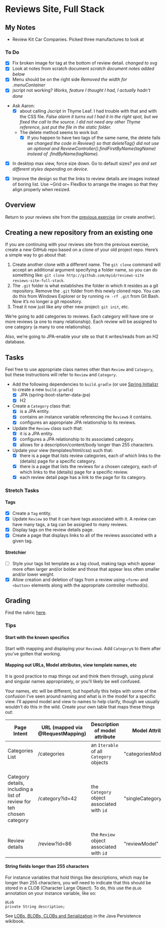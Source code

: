 # Reviews Site, Full Stack
## My Notes

  * Review Kit Car Companies. Picked three manufactures to look at 

### To Do
  * [x] Fix broken image for tag at the bottom of review detail. _changed to svg_
  * [x] Look at notes from scratch document _scratch document notes added below_
  * [x] Menu should be on the right side _Removed the width for .menuContainer_
  * [x] jscript not working? _Works, feature I thought I had, I actually hadn't done_
  * Ask Aaron:
      * [x] about calling Jscript in Thyme Leaf. I had trouble with that and with the CSS file. _False alarm_
      _it turns out I had it in the right spot, but we fixed the call to the source. I did not need_
      _any other Thyme reference, just put the file in the static folder._
      * The delete method seems to work but:
        * [x] If you happen to have two tags of the same name, the delete fails _we changed the code in Review() so that_
        _deleteTag() did not use an optional and ReviewController().findFirstByName(tagName) instead of .findByName(tagName)._
  * [x] In desktop max view, force size down. Go to default sizes? _yes and set different styles depending on device._
  * [x] Improve the design so that the links to review details are images instead of boring list. Use
  ~Grid or~ FlexBox to arrange the images so that they align properly when resized.
 

## Overview
Return to your reviews site from the [previous exercise](https://wecancodeit.github.io/java-exercises/reviews-site) (or create another).

## Creating a new repository from an existing one
If you are continuing with your reviews site from the previous exercise, create a new GitHub repo based on a clone of your old project repo. Here’s a simple way to go about that:

1. Create another clone with a different name. The `git clone` command will accept an additional argument specifying a folder name, so you can do something like: `git clone http://github.com/myid/reviews-site reviews-site-full-stack`.
2. The `.git` folder is what establishes the folder in which it resides as a git repository. Remove the `.git` folder from this newly cloned repo. You can do this from Windows Explorer or by running `rm -rf .git` from Git Bash. Now it’s no longer a git repository.
3. Treat it now just like any other new project: `git init`, etc.

We’re going to add categories to reviews. Each category will have one or more reviews (a one to many relationship). Each review will be assigned to one category (a many to one relationship).

Also, we’re going to JPA-enable your site so that it writes/reads from an H2 database.

## Tasks
Feel free to use appropriate class names other than `Review` and `Category`, but these instructions will refer to `Review` and `Category`.

  * Add the following dependencies to `build.gradle` (or use [Spring Initializr](https://start.spring.io/) to create a new `build.gradle`)
    * [x] JPA (spring-boot-starter-data-jpa)
    * [x] H2
  * Create a `Category` class that:
    * [x] is a JPA entity.
    * [x] contains an instance variable referencing the `Review`s it contains.
    * [x] configures an appropriate JPA relationship to its reviews.
  * Update the `Review` class such that:
    * [x] it is a JPA entity.
    * [x] configures a JPA relationship to its associated category.
    * [x] allows for a description/content/body longer than 255 characters.
  * Update your view (templates/html/css) such that:
    * [x] there is a page that lists review categories, each of which links to the (details) page for a specific category.
    * [x] there is a page that lists the reviews for a chosen category, each of which links to the (details) page for a specific review.
    * [x] each review detail page has a link to the page for its category.

### Stretch Tasks

#### Tags
  * [x] Create a `Tag` entity.
  * [x] Update `Review` so that it can have tags associated with it. A review can have many tags, a tag can be assigned to many reviews.
  * [x] Display tags on the review details page.
  * [x] Create a page that displays links to all of the reviews associated with a given tag.

#### Stretchier
  * [ ] Style your tags list template as a tag cloud, making tags which appear more often larger and/or bolder and those that appear less often smaller and/or lower weight.
  * [x] Allow creation and deletion of tags from a review using `<form>` and `<button>` elements along with the appropriate controller method(s).

## Grading
Find the rubric [here](https://wecancodeit.github.io/java-exercises/reviews-site-fullstack/rubric.html).

### Tips
#### Start with the known specifics

Start with mapping and displaying your `Review`s. Add `Category`s to them after you’ve gotten that working.

#### Mapping out URLs, Model attributes, view template names, etc
It is good practice to map things out and think them through, using plural and singular names appropriately, or you’ll likely be well confused.

Your names, etc will be different, but hopefully this helps with some of the confusion I’ve seen around naming and what is in the model for a specific view. I’ll append model and view to names to help clarify, though we usually wouldn’t do this in the wild. Create your own table that maps these things out:

| Page Intent | URL (mapped via @RequestMapping) | Description of model attribute | Model Attribute | Retreived Via| View will display | View Template name|
|-------------|----------------------------------|--------------------------------|-----------------|--------------|-------------------|-------------------|
| Categories List | /categories | an `Iterable` of all `Category` objects | "categoriesModel" | repo `findAll` | list of categories | "categoriesView" |
| Category details, including a list of review for teh chosen category | /category?id=42 | the `Category` object associated with `id` | "singleCategoryModel" | rep `findOne` | category detail and list of reviews for that category, each of which links to a review | "singleCategoryView" |
| Review details | /review?id=86 | the `Review` object associated with `id` | "reviewModel" | repo `findOne` | review details | "reviewView" |

#### String fields longer than 255 characters

For instance variables that hold things like descriptions, which may be longer than 255 characters, you will need to indicate that this should be stored in a CLOB (Character Large Object). To do, this use the `@Lob` annotation on your instance variable, like so:

```
@Lob
private String description;
```
See [LOBs, BLOBs, CLOBs and Serialization](https://en.wikibooks.org/wiki/Java_Persistence/Basic_Attributes#LOBs.2C_BLOBs.2C_CLOBs_and_Serialization) in the Java Persistence wikibook.
